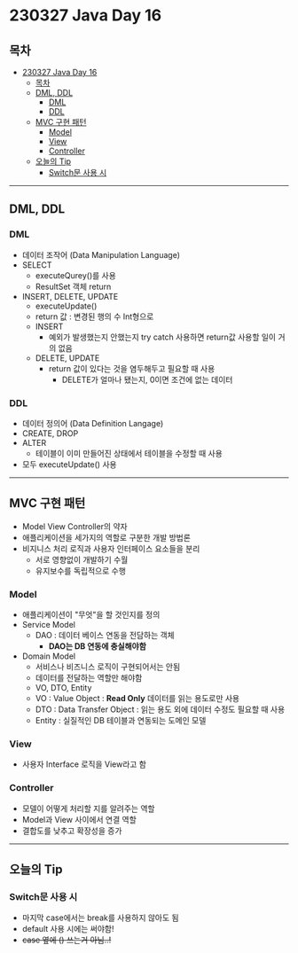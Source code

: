 # 230327 Java Day 16
## 목차
<!-- TOC -->

- [230327 Java Day 16](#230327-java-day-16)
  - [목차](#목차)
  - [DML, DDL](#dml-ddl)
    - [DML](#dml)
    - [DDL](#ddl)
  - [MVC 구현 패턴](#mvc-구현-패턴)
    - [Model](#model)
    - [View](#view)
    - [Controller](#controller)
  - [오늘의 Tip](#오늘의-tip)
    - [Switch문 사용 시](#switch문-사용-시)

<!-- /TOC -->
---
## DML, DDL
### DML
- 데이터 조작어 (Data Manipulation Language)
- SELECT 
  - executeQurey()를 사용
  - ResultSet 객체 return
- INSERT, DELETE, UPDATE 
  - executeUpdate()
  - return 값 : 변경된 행의 수 Int형으로
  - INSERT
    - 예외가 발생했는지 안했는지 try catch 사용하면 return값 사용할 일이 거의 없음
  - DELETE, UPDATE
    - return 값이 있다는 것을 염두해두고 필요할 때 사용
      - DELETE가 얼마나 됐는지, 0이면 조건에 없는 데이터
### DDL
- 데이터 정의어 (Data Definition Langage)
- CREATE, DROP
- ALTER
  - 테이블이 이미 만들어진 상태에서 테이블을 수정할 때 사용
- 모두 executeUpdate() 사용
---
## MVC 구현 패턴
- Model View Controller의 약자
- 애플리케이션을 세가지의 역할로 구분한 개발 방법론
- 비지니스 처리 로직과 사용자 인터페이스 요소들을 분리
  - 서로 영향없이 개발하기 수월
  - 유지보수를 독립적으로 수행
### Model
- 애플리케이션이 "무엇"을 할 것인지를 정의
- Service Model
  - DAO : 데이터 베이스 연동을 전담하는 객체
    - **DAO는 DB 연동에 충실해야함**
- Domain Model
  - 서비스나 비즈니스 로직이 구현되어서는 안됨
  - 데이터를 전달하는 역할만 해야함
  - VO, DTO, Entity
  - VO : Value Object : **Read Only** 데이터를 읽는 용도로만 사용 
  - DTO : Data Transfer Object : 읽는 용도 외에 데이터 수정도 필요할 때 사용
  - Entity : 실질적인 DB 테이블과 연동되는 도메인 모델
### View
- 사용자 Interface 로직을 View라고 함
### Controller
- 모델이 어떻게 처리할 지를 알려주는 역할
- Model과 View 사이에서 연결 역할
- 결합도를 낮추고 확장성을 증가

---
## 오늘의 Tip
### Switch문 사용 시
- 마지막 case에서는 break를 사용하지 않아도 됨
- default 사용 시에는 써야함!
- ~~case 옆에 () 쓰는거 아님..!~~